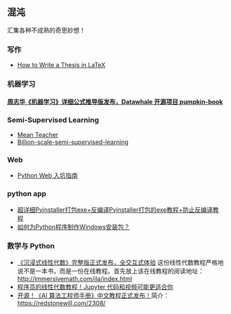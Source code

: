 ## 混沌

汇集各种不成熟的奇思妙想！

### 写作

- [How to Write a Thesis in LaTeX](https://www.overleaf.com/learn/latex/How_to_Write_a_Thesis_in_LaTeX_(Part_1):_Basic_Structure)

### 机器学习

#### [周志华《机器学习》详细公式推导版发布，Datawhale 开源项目 pumpkin-book](https://datawhalechina.github.io/pumpkin-book/)

### Semi-Supervised Learning

- [Mean Teacher](https://github.com/CuriousAI/mean-teacher)
- [Billion-scale-semi-supervised-learning](https://github.com/leaderj1001/Billion-scale-semi-supervised-learning)

### Web

- [Python Web 入坑指南](https://python-web-guide.readthedocs.io/zh/latest/index.html)

### python app

- [超详细Pyinstaller打包exe+反编译Pyinstaller打包的exe教程+防止反编译教程](https://zhuanlan.zhihu.com/p/59442292)
- [如何为Python程序制作Windows安装包？](https://zhuanlan.zhihu.com/p/61965739)

### 数学与 Python

- [《沉浸式线性代数》完整版正式发布，全交互式体验](https://redstonewill.com/2329/) 这份线性代数教程严格地说不是一本书，而是一份在线教程。首先放上该在线教程的阅读地址：http://immersivemath.com/ila/index.html
- [程序员的线性代数教程！Jupyter 代码和视频可能更适合你](https://github.com/fastai/numerical-linear-algebra)
- [开源！《AI 算法工程师手册》中文教程正式发布！](http://www.huaxiaozhuan.com/)简介：https://redstonewill.com/2308/
